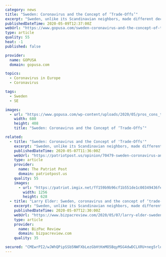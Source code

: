 ```yaml
---
category: news
title: "Sweden: Coronavirus and the Concept of ‘Trade-Offs’"
excerpt: "Sweden, unlike its Scandinavian neighbors, made different decisions to deal with the coronavirus pandemic. It issued no mandatory orders. It did not require its citizens to shelter at home. True, as of May 4,"
publishedDateTime: 2020-05-09T12:37:00Z
webUrl: "https://www.gopusa.com/sweden-coronavirus-and-the-concept-of-trade-offs/"
type: article
quality: 55
heat: -1
published: false

provider:
  name: GOPUSA
  domain: gopusa.com

topics:
  - Coronavirus in Europe
  - Coronavirus

tags:
  - Sweden
  - SE

images:
  - url: "https://www.gopusa.com/wp-content/uploads/2020/05/pros_cons_tradeoffs.jpg"
    width: 680
    height: 408
    title: "Sweden: Coronavirus and the Concept of ‘Trade-Offs’"

related:
  - title: "Sweden: Coronavirus and the Concept of 'Trade-Offs'"
    excerpt: "Sweden, unlike its Scandinavian neighbors, made different decisions to deal with the coronavirus pandemic. It issued no mandatory orders."
    publishedDateTime: 2020-05-07T11:36:00Z
    webUrl: "https://patriotpost.us/opinion/70479-sweden-coronavirus-and-the-concept-of-trade-offs-2020-05-07"
    type: article
    provider:
      name: The Patriot Post
      domain: patriotpost.us
    quality: 55
    images:
      - url: "https://patriot.imgix.net/ff159b9b96cf1b551de1c00349436fe840664266c41549fc5a12386f2a0cdd2f.jpg?auto=format"
        width: 1256
        height: 628
  - title: "Larry Elder: Sweden, coronavirus and the concept of ‘trade-offs’"
    excerpt: "Sweden, unlike its Scandinavian neighbors, made different decisions to deal with the coronavirus pandemic. It issued no mandatory orders."
    publishedDateTime: 2020-05-07T12:30:00Z
    webUrl: "https://www.bizpacreview.com/2020/05/07/larry-elder-sweden-coronavirus-and-the-concept-of-trade-offs-917850"
    type: article
    provider:
      name: BizPac Review
      domain: bizpacreview.com
    quality: 35

secured: "CMEwrPI2/wJWhQPipSSb5NWFXbLezGbHtKmMO5BqyMSG4dwDCLXRU+neg5rlo8XoWWMtBtsWkIGeQDiCwLE+NwCJTEzkGDVIX7mfPQyTk2DZDJ9Lb1rNs1hf30CmZZAZpSDsHmE9YQUHl5x1ePvn7SHE0FsPK357038JAl8th8wEs65ynFgSQEtzfjjdCJPWXbFrMxbNZNmqsqa2TXUdalSdFfex8ispEoXJiyW+nWXTT5WZ08fXB3DCpqMc9iLthNZ8qUqUV9kN8RWN2V9V4rErQW5Iz4n/7LdF6EewYBUULWNZp3+uFbRX0ODb4mCsZtMg81SHuwI3DvTH3qujbD7gldKQoU4rQ1/bAf8i20sjM/Buham1KKU/EzEbHA/iDi+TwevXSlegqhhpLEF5NX8W4EitV4ZhNRbDnLSSoyB4SmhzVeEWc2Ez3I2Q2STD+am+WEEjxGj27aEHnVQWQ9dUE9TqbtjmnZNQroKj00E=;MqcfYV0C9BrI0hVOISQvpg=="
---
```


